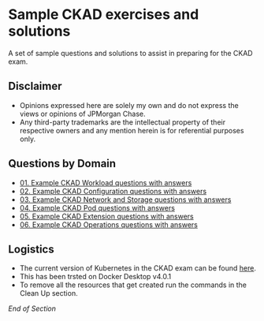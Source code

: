 # Sample CKAD exercises and solutions

A set of sample questions and solutions to assist in preparing for the CKAD exam.

## Disclaimer

- Opinions expressed here are solely my own and do not express the views or opinions of JPMorgan Chase.
- Any third-party trademarks are the intellectual property of their respective owners and any mention herein is for referential purposes only.

## Questions by Domain

* [01. Example CKAD Workload questions with answers](https://github.com/jamesbuckett/ckad-questions/blob/main/01-ckad-workload.md)
* [02. Example CKAD Configuration questions with answers](https://github.com/jamesbuckett/ckad-questions/blob/main/02-ckad-configuration.md)
* [03. Example CKAD Network and Storage questions with answers](https://github.com/jamesbuckett/ckad-questions/blob/main/03-ckad-networking-storage.md)
* [04. Example CKAD Pod questions with answers](https://github.com/jamesbuckett/ckad-questions/blob/main/04-core-pod.md)
* [05. Example CKAD Extension questions with answers](https://github.com/jamesbuckett/ckad-questions/blob/main/05-ckad-extensions.md)
* [06. Example CKAD Operations questions with answers](https://github.com/jamesbuckett/ckad-questions/blob/main/06-ckad-operations.md)

## Logistics
* The current version of Kubernetes in the CKAD exam can be found [here](https://docs.linuxfoundation.org/tc-docs/certification/faq-cka-ckad-cks#what-application-version-is-running-in-the-exam-environment). 
* This has been trsted on Docker Desktop v4.0.1
* To remove all the resources that get created run the commands in the Clean Up section.

*End of Section*